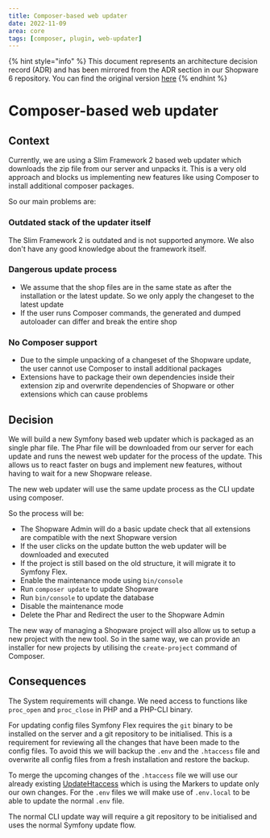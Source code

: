 ```yaml
---
title: Composer-based web updater
date: 2022-11-09
area: core
tags: [composer, plugin, web-updater]
--- 
```


{% hint style="info" %}
This document represents an architecture decision record (ADR) and has been mirrored from the ADR section in our Shopware 6 repository.
You can find the original version [here](https://github.com/shopware/platform/blob/trunk/adr/2022-11-09-composer-based-web-updater.md)
{% endhint %}

# Composer-based web updater

## Context

Currently, we are using a Slim Framework 2 based web updater which downloads the zip file from our server and unpacks it.
This is a very old approach and blocks us implementing new features like using Composer to install additional composer packages.

So our main problems are:

### Outdated stack of the updater itself

The Slim Framework 2 is outdated and is not supported anymore. We also don't have any good knowledge about the framework itself.

### Dangerous update process

- We assume that the shop files are in the same state as after the installation or the latest update. So we only apply the changeset to the latest update
- If the user runs Composer commands, the generated and dumped autoloader can differ and break the entire shop

### No Composer support

- Due to the simple unpacking of a changeset of the Shopware update, the user cannot use Composer to install additional packages
- Extensions have to package their own dependencies inside their extension zip and overwrite dependencies of Shopware or other extensions which can cause problems

## Decision

We will build a new Symfony based web updater which is packaged as an single phar file.
The Phar file will be downloaded from our server for each update and runs the newest web updater for the process of the update.
This allows us to react faster on bugs and implement new features, without having to wait for a new Shopware release.

The new web updater will use the same update process as the CLI update using composer.

So the process will be:

- The Shopware Admin will do a basic update check that all extensions are compatible with the next Shopware version
- If the user clicks on the update button the web updater will be downloaded and executed
- If the project is still based on the old structure, it will migrate it to Symfony Flex.
- Enable the maintenance mode using `bin/console`
- Run `composer update` to update Shopware
- Run `bin/console` to update the database
- Disable the maintenance mode
- Delete the Phar and Redirect the user to the Shopware Admin

The new way of managing a Shopware project will also allow us to setup a new project with the new tool.
So in the same way, we can provide an installer for new projects by utilising the `create-project` command of Composer.

## Consequences

The System requirements will change. We need access to functions like `proc_open` and `proc_close` in PHP and a PHP-CLI binary.

For updating config files Symfony Flex requires the `git` binary to be installed on the server and a git repository to be initialised.
This is a requirement for reviewing all the changes that have been made to the config files.
To avoid this we will backup the `.env` and the `.htaccess` file and overwrite all config files from a fresh installation and restore the backup.

To merge the upcoming changes of the `.htaccess` file we will use our already existing [UpdateHtaccess](https://github.com/shopware/platform/blob/6.4.17.0/src/Core/Framework/Update/Services/UpdateHtaccess.php) which is using the Markers to update only our own changes.
For the `.env` files we will make use of `.env.local` to be able to update the normal `.env` file. 

The normal CLI update way will require a git repository to be initialised and uses the normal Symfony update flow.
